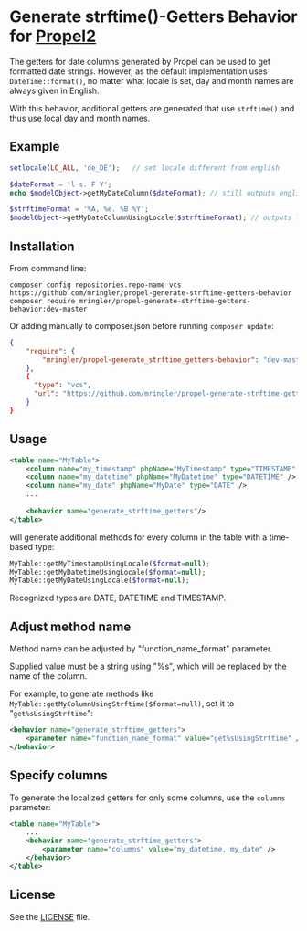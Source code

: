 Generate strftime()-Getters Behavior for [Propel2](https://github.com/propelorm/Propel2)
==================================

The getters for date columns generated by Propel can be used to get formatted date strings. However, as the default implementation uses `DateTime::format()`, no matter what locale is set, day and month names are always given in English.

With this behavior, additional getters are generated that use `strftime()` and thus use local day and month names.

Example
-------

```php
setlocale(LC_ALL, 'de_DE');   // set locale different from english

$dateFormat = 'l s. F Y';
echo $modelObject->getMyDateColumn($dateFormat); // still outputs english day and month names, i.e. "Monday, 9. January 2021"

$strftimeFormat = '%A, %e. %B %Y';
$modelObject->getMyDateColumnUsingLocale($strftimeFormat); // outputs localized day and month, i.e. "Montag, 9. Januar 2021"
```

Installation
------------

From command line:

```
composer config repositories.repo-name vcs https://github.com/mringler/propel-generate-strftime-getters-behavior
composer require mringler/propel-generate-strftime-getters-behavior:dev-master
```

Or adding manually to composer.json before running `composer update`:

```json
{
    "require": {
        "mringler/propel-generate_strftime_getters-behavior": "dev-master"
    },
    {
      "type": "vcs",
      "url": "https://github.com/mringler/propel-generate-strftime-getters-behavior.git"
    }
}
```

Usage
-----

```xml
<table name="MyTable">
	<column name="my_timestamp" phpName="MyTimestamp" type="TIMESTAMP" />
	<column name="my_datetime" phpName="MyDatetime" type="DATETIME" />
	<column name="my_date" phpName="MyDate" type="DATE" />
	...
	
    <behavior name="generate_strftime_getters"/>
</table>
```

will generate additional methods for every column in the table with a time-based type: 

```php
MyTable::getMyTimestampUsingLocale($format=null);
MyTable::getMyDatetimeUsingLocale($format=null);
MyTable::getMyDateUsingLocale($format=null);
```

Recognized types are DATE, DATETIME and TIMESTAMP.

Adjust method name
---------

Method name can be adjusted by "function_name_format" parameter.

Supplied value must be a string using "%s", which will be replaced by the name of the column.

For example, to generate methods like `MyTable::getMyColumnUsingStrftime($format=null)`, set it to "`get%sUsingStrftime`":

```xml
<behavior name="generate_strftime_getters">
	<parameter name="function_name_format" value="get%sUsingStrftime" />
</behavior>
```

Specify columns
---------

To generate the localized getters for only some columns, use the `columns` parameter:

```xml
<table name="MyTable">
	...
    <behavior name="generate_strftime_getters">
		<parameter name="columns" value="my_datetime, my_date" />
	</behavior>
</table>
```


License
-------

See the [LICENSE](LICENSE) file.
